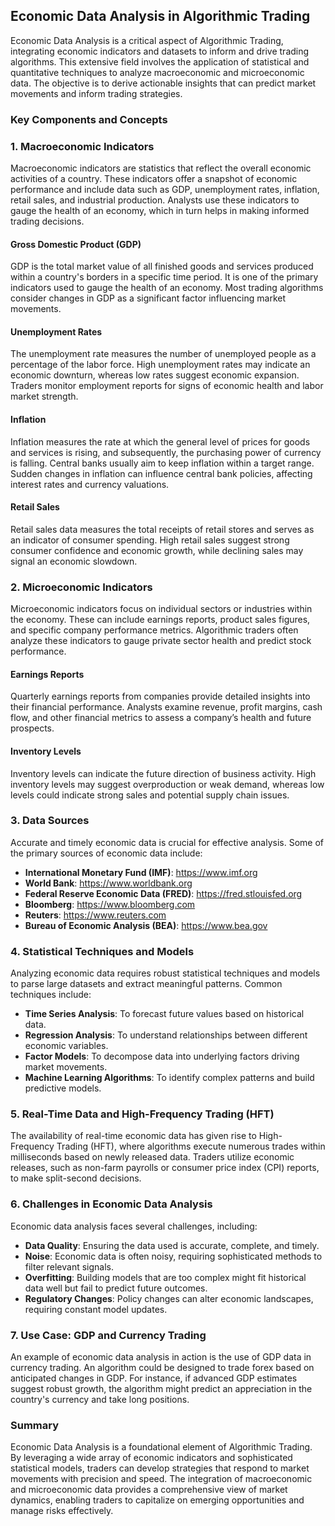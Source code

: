 ## Economic Data Analysis in Algorithmic Trading

Economic Data Analysis is a critical aspect of Algorithmic Trading, integrating economic indicators and datasets to inform and drive trading algorithms. This extensive field involves the application of statistical and quantitative techniques to analyze macroeconomic and microeconomic data. The objective is to derive actionable insights that can predict market movements and inform trading strategies.

### Key Components and Concepts

### 1. Macroeconomic Indicators

Macroeconomic indicators are statistics that reflect the overall economic activities of a country. These indicators offer a snapshot of economic performance and include data such as GDP, unemployment rates, inflation, retail sales, and industrial production. Analysts use these indicators to gauge the health of an economy, which in turn helps in making informed trading decisions.

#### Gross Domestic Product (GDP)
GDP is the total market value of all finished goods and services produced within a country's borders in a specific time period. It is one of the primary indicators used to gauge the health of an economy. Most trading algorithms consider changes in GDP as a significant factor influencing market movements.

#### Unemployment Rates
The unemployment rate measures the number of unemployed people as a percentage of the labor force. High unemployment rates may indicate an economic downturn, whereas low rates suggest economic expansion. Traders monitor employment reports for signs of economic health and labor market strength.

#### Inflation
Inflation measures the rate at which the general level of prices for goods and services is rising, and subsequently, the purchasing power of currency is falling. Central banks usually aim to keep inflation within a target range. Sudden changes in inflation can influence central bank policies, affecting interest rates and currency valuations.

#### Retail Sales
Retail sales data measures the total receipts of retail stores and serves as an indicator of consumer spending. High retail sales suggest strong consumer confidence and economic growth, while declining sales may signal an economic slowdown.

### 2. Microeconomic Indicators

Microeconomic indicators focus on individual sectors or industries within the economy. These can include earnings reports, product sales figures, and specific company performance metrics. Algorithmic traders often analyze these indicators to gauge private sector health and predict stock performance.

#### Earnings Reports
Quarterly earnings reports from companies provide detailed insights into their financial performance. Analysts examine revenue, profit margins, cash flow, and other financial metrics to assess a company’s health and future prospects.

#### Inventory Levels
Inventory levels can indicate the future direction of business activity. High inventory levels may suggest overproduction or weak demand, whereas low levels could indicate strong sales and potential supply chain issues.

### 3. Data Sources

Accurate and timely economic data is crucial for effective analysis. Some of the primary sources of economic data include:

- **International Monetary Fund (IMF)**: https://www.imf.org
- **World Bank**: https://www.worldbank.org
- **Federal Reserve Economic Data (FRED)**: https://fred.stlouisfed.org
- **Bloomberg**: https://www.bloomberg.com
- **Reuters**: https://www.reuters.com
- **Bureau of Economic Analysis (BEA)**: https://www.bea.gov

### 4. Statistical Techniques and Models

Analyzing economic data requires robust statistical techniques and models to parse large datasets and extract meaningful patterns. Common techniques include:

- **Time Series Analysis**: To forecast future values based on historical data.
- **Regression Analysis**: To understand relationships between different economic variables.
- **Factor Models**: To decompose data into underlying factors driving market movements.
- **Machine Learning Algorithms**: To identify complex patterns and build predictive models.

### 5. Real-Time Data and High-Frequency Trading (HFT)

The availability of real-time economic data has given rise to High-Frequency Trading (HFT), where algorithms execute numerous trades within milliseconds based on newly released data. Traders utilize economic releases, such as non-farm payrolls or consumer price index (CPI) reports, to make split-second decisions.

### 6. Challenges in Economic Data Analysis

Economic data analysis faces several challenges, including:

- **Data Quality**: Ensuring the data used is accurate, complete, and timely.
- **Noise**: Economic data is often noisy, requiring sophisticated methods to filter relevant signals.
- **Overfitting**: Building models that are too complex might fit historical data well but fail to predict future outcomes.
- **Regulatory Changes**: Policy changes can alter economic landscapes, requiring constant model updates.

### 7. Use Case: GDP and Currency Trading 

An example of economic data analysis in action is the use of GDP data in currency trading. An algorithm could be designed to trade forex based on anticipated changes in GDP. For instance, if advanced GDP estimates suggest robust growth, the algorithm might predict an appreciation in the country's currency and take long positions.

### Summary

Economic Data Analysis is a foundational element of Algorithmic Trading. By leveraging a wide array of economic indicators and sophisticated statistical models, traders can develop strategies that respond to market movements with precision and speed. The integration of macroeconomic and microeconomic data provides a comprehensive view of market dynamics, enabling traders to capitalize on emerging opportunities and manage risks effectively.
